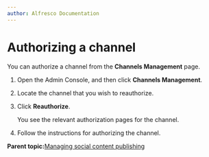 ```yaml
---
author: Alfresco Documentation
---
```


# Authorizing a channel

You can authorize a channel from the **Channels Management** page.

1.  Open the Admin Console, and then click **Channels Management**.

2.  Locate the channel that you wish to reauthorize.

3.  Click **Reauthorize**.

    You see the relevant authorization pages for the channel.

4.  Follow the instructions for authorizing the channel.


**Parent topic:**[Managing social content publishing](../concepts/adminconsole-channelsman-intro.md)

